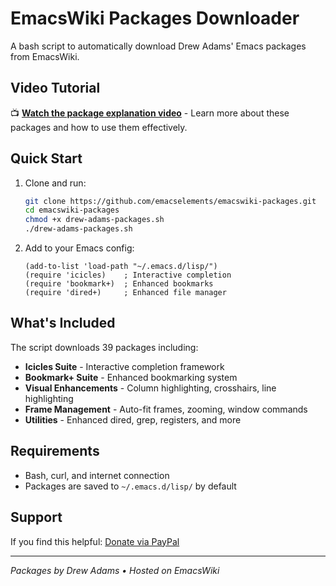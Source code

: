 # EmacsWiki Packages Downloader

A bash script to automatically download Drew Adams' Emacs packages from EmacsWiki.

## Video Tutorial

📺 **[Watch the package explanation video](https://youtu.be/EVjJMssj5iA)** - Learn more about these packages and how to use them effectively.

## Quick Start

1. Clone and run:
   ```bash
   git clone https://github.com/emacselements/emacswiki-packages.git
   cd emacswiki-packages
   chmod +x drew-adams-packages.sh
   ./drew-adams-packages.sh
   ```

2. Add to your Emacs config:
   ```elisp
   (add-to-list 'load-path "~/.emacs.d/lisp/")
   (require 'icicles)    ; Interactive completion
   (require 'bookmark+)  ; Enhanced bookmarks
   (require 'dired+)     ; Enhanced file manager
   ```

## What's Included

The script downloads 39 packages including:

- **Icicles Suite** - Interactive completion framework
- **Bookmark+ Suite** - Enhanced bookmarking system  
- **Visual Enhancements** - Column highlighting, crosshairs, line highlighting
- **Frame Management** - Auto-fit frames, zooming, window commands
- **Utilities** - Enhanced dired, grep, registers, and more

## Requirements

- Bash, curl, and internet connection
- Packages are saved to `~/.emacs.d/lisp/` by default

## Support

If you find this helpful: [Donate via PayPal](https://www.paypal.com/paypalme/revrari)

---
*Packages by Drew Adams • Hosted on EmacsWiki*
